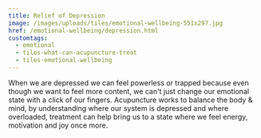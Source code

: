 ```yaml
---
title: Relief of Depression
image: /images/uploads/tiles/emotional-wellbeing-551x297.jpg
href: /emotional-wellbeing/depression.html
customtags:
  - emotional
  - tiles-what-can-acupuncture-treat
  - tiles-emotional-wellbeing
---
```

When we are depressed we can feel powerless or trapped because even though we want to feel more content, we can't just change our emotional state with a click of our fingers. Acupuncture works to balance the body & mind, by understanding where our system is depressed and where overloaded, treatment can help bring us to a state where we feel energy, motivation and joy once more.

